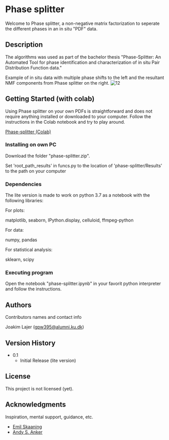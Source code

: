 # Phase splitter
Welcome to Phase splitter, a non-negative matrix factorization to seperate the different phases in an in situ "PDF" data.

## Description

The algorithms was used as part of the bachelor thesis "Phase-Splitter: An Automated Tool for phase identification and
characterization of in situ Pair Distribution Function data." 

Example of in situ data with multiple phase shifts to the left and the resultant NMF components from Phase splitter on the right. 
![12](https://user-images.githubusercontent.com/65853425/157948154-62826afd-76ca-4926-bec8-313124d36bc9.png)

## Getting Started (with colab)
Using Phase splitter on your own PDFs is straightforward and does not require anything installed or downloaded to your computer. Follow the instructions in the Colab notebook and try to play around.

[Phase-splitter (Colab)](https://colab.research.google.com/drive/1ypGob83K4NawqdE_1lfQORmObUiLb89c?usp=sharing)

### Installing on own PC
Download the folder "phase-splitter.zip". 

Set 'root_path_results' in funcs.py to the location of 'phase-splitter/Results' to the path on your computer

### Dependencies
The lite version is made to work on python 3.7 as a notebook with the following libraries:

For plots:

matplotlib, seaborn, IPython.display, celluloid, ffmpeg-python

For data:

numpy, pandas

For statistical analysis:

sklearn, scipy


### Executing program

Open the notebook "phase-splitter.ipynb" in your favorit python interpreter and follow the instructions.

## Authors

Contributors names and contact info

Joakim Lajer (gpw395@alumni.ku.dk)

## Version History

* 0.1
    * Initial Release (lite version)

## License

This project is not licensed (yet).

## Acknowledgments

Inspiration, mental support, guidance, etc.
* [Emil Skaaning](https://github.com/EmilSkaaning)
* [Andy S. Anker](https://github.com/AndyNano)
